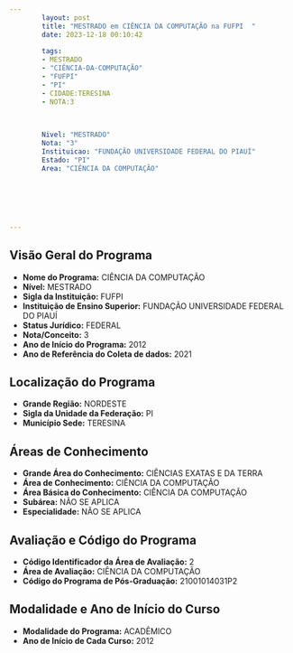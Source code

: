 ```yaml
---
        layout: post
        title: "MESTRADO em CIÊNCIA DA COMPUTAÇÃO na FUFPI  "
        date: 2023-12-18 00:10:42
     
        tags:
        - MESTRADO
        - "CIÊNCIA-DA-COMPUTAÇÃO"
        - "FUFPI"
        - "PI"
        - CIDADE:TERESINA
        - NOTA:3
        
       

        Nivel: "MESTRADO"
        Nota: "3"
        Instituicao: "FUNDAÇÃO UNIVERSIDADE FEDERAL DO PIAUÍ"
        Estado: "PI"
        Area: "CIÊNCIA DA COMPUTAÇÃO"
        
        
        
        
        
        
---
```

## Visão Geral do Programa
- **Nome do Programa:** CIÊNCIA DA COMPUTAÇÃO
- **Nível:** MESTRADO
- **Sigla da Instituição:** FUFPI
- **Instituição de Ensino Superior:** FUNDAÇÃO UNIVERSIDADE FEDERAL DO PIAUÍ
- **Status Jurídico:** FEDERAL
- **Nota/Conceito:** 3
- **Ano de Início do Programa:** 2012
- **Ano de Referência do Coleta de dados:** 2021

## Localização do Programa
- **Grande Região:** NORDESTE
- **Sigla da Unidade da Federação:** PI
- **Município Sede:** TERESINA

## Áreas de Conhecimento
- **Grande Área do Conhecimento:** CIÊNCIAS EXATAS E DA TERRA
- **Área de Conhecimento:** CIÊNCIA DA COMPUTAÇÃO
- **Área Básica do Conhecimento:** CIÊNCIA DA COMPUTAÇÃO
- **Subárea:** NÃO SE APLICA
- **Especialidade:** NÃO SE APLICA

## Avaliação e Código do Programa
- **Código Identificador da Área de Avaliação:** 2
- **Área de Avaliação:** CIÊNCIA DA COMPUTAÇÃO
- **Código do Programa de Pós-Graduação:** 21001014031P2


## Modalidade e Ano de Início do Curso
- **Modalidade do Programa:** ACADÊMICO
- **Ano de Início de Cada Curso:** 2012
